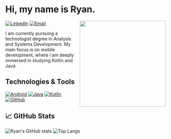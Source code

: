 # Hi, my name is Ryan.

<img align="right" src="https://media1.tenor.com/m/LkQzw7k5DV4AAAAd/anime-hacking.gif" width="270" />

[![LinkedIn](https://img.shields.io/badge/LinkedIn-0077B5?style=for-the-badge&logo=linkedin&logoColor=white)](https://www.linkedin.com/in/ryan7889/) [![Email](https://img.shields.io/badge/Email-D14836?style=for-the-badge&logo=gmail&logoColor=white)](mailto:rssdo.dev@gmail.com)

I am currently pursuing a technologist degree in Analysis and Systems Development. My main focus is on mobile development, where I am deeply immersed in studying Kotlin and Java.

## Technologies & Tools 

[![Android](https://img.shields.io/badge/Android-3DDC84?style=for-the-badge&logo=android&logoColor=white)](https://www.android.com/)
[![Java](https://img.shields.io/badge/-Java-007396?style=for-the-badge&logo=java&logoColor=white)](https://www.java.com/)
[![Kotlin](https://img.shields.io/badge/Kotlin-7F52FF?style=for-the-badge&logo=Kotlin&logoColor=white)](https://kotlinlang.org)
[![GitHub](https://img.shields.io/badge/GitHub-181717?style=for-the-badge&logo=github&logoColor=white)](https://github.com/ifryansampaio)

## 📈 GitHub Stats

![Ryan's GitHub stats](https://github-readme-stats.vercel.app/api?username=ifryansampaio&show_icons=true&theme=github_dark)
![Top Langs](https://github-readme-stats.vercel.app/api/top-langs/?username=ifryansampaio&layout=compact&theme=github_dark&exclude_repo=) 
